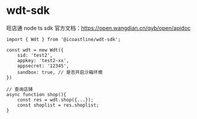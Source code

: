 # wdt-sdk
旺店通 node ts sdk
官方文档：https://open.wangdian.cn/qyb/open/apidoc

```
import { Wdt } from '@icoastline/wdt-sdk';

const wdt = new Wdt({
    sid: 'test2',
    appkey: 'test2-xx',
    appsecret: '12345',
    sandbox: true, // 是否开启沙箱环境
})

// 查询店铺
async function shop(){
    const res = wdt.shop({...});
    const shoplist = res.shoplist;
}
```